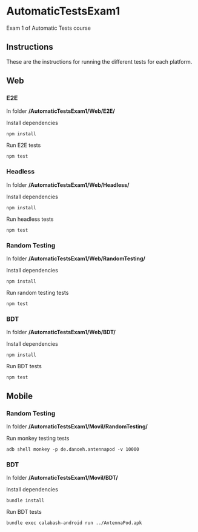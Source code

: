 # AutomaticTestsExam1
Exam 1 of Automatic Tests course

## Instructions

These are the instructions for running the different tests for each platform.

## Web

### E2E

In folder **/AutomaticTestsExam1/Web/E2E/**

Install dependencies

```
npm install
```

Run E2E tests

```
npm test
```

### Headless

In folder **/AutomaticTestsExam1/Web/Headless/**

Install dependencies

```
npm install
```

Run headless tests

```
npm test
```

### Random Testing

In folder **/AutomaticTestsExam1/Web/RandomTesting/**

Install dependencies

```
npm install
```

Run random testing tests

```
npm test
```

### BDT

In folder **/AutomaticTestsExam1/Web/BDT/**

Install dependencies

```
npm install
```

Run BDT tests

```
npm test
```

## Mobile

### Random Testing

In folder **/AutomaticTestsExam1/Movil/RandomTesting/**

Run monkey testing tests

```
adb shell monkey -p de.danoeh.antennapod -v 10000
```

### BDT

In folder **/AutomaticTestsExam1/Movil/BDT/**

Install dependencies

```
bundle install
```

Run BDT tests

```
bundle exec calabash-android run ../AntennaPod.apk
```
